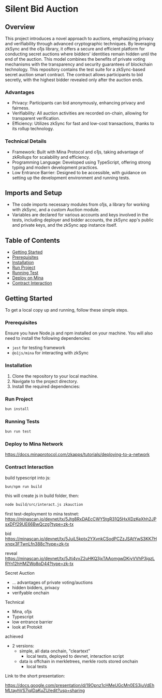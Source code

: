 # Silent Bid Auction

## Overview
This project introduces a novel approach to auctions, emphasizing privacy and verifiability through advanced cryptographic techniques. By leveraging zkSync and the o1js library, it offers a secure and efficient platform for conducting secret auctions where bidders' identities remain hidden until the end of the auction. This model combines the benefits of private voting mechanisms with the transparency and security guarantees of blockchain technology.
This repository contains the test suite for a zkSync-based secret auction smart contract. The contract allows participants to bid secretly, with the highest bidder revealed only after the auction ends.

### Advantages
* Privacy: Participants can bid anonymously, enhancing privacy and fairness.
* Verifiability: All auction activities are recorded on-chain, allowing for transparent verification.
* Efficiency: Utilizes zkSync for fast and low-cost transactions, thanks to its rollup technology.

### Technical Details
* Framework: Built with Mina Protocol and o1js, taking advantage of zkRollups for scalability and efficiency.
* Programming Language: Developed using TypeScript, offering strong typing and modern development practices.
* Low Entrance Barrier: Designed to be accessible, with guidance on setting up the development environment and running tests.



## Imports and Setup
* The code imports necessary modules from o1js, a library for working with zkSync, and a custom Auction module.
* Variables are declared for various accounts and keys involved in the tests, including deployer and bidder accounts, the zkSync app's public and private keys, and the zkSync 
 app instance itself.


## Table of Contents

- [Getting Started](#getting-started)
- [Prerequisites](#prerequisites)
- [Installation](#installation)
- [Run Project](#run-project)
- [Running Test](#running-tests)
- [Deploy on Mina](#deploy-to-mina-network)
- [Contract Interaction](#contract-interaction)

## Getting Started

To get a local copy up and running, follow these simple steps.

### Prerequisites

Ensure you have Node.js and npm installed on your machine. You will also need to install the following dependencies:

- `jest` for testing framework
- `@o1js/mina` for interacting with zkSync

### Installation

1. Clone the repository to your local machine.
2. Navigate to the project directory.
3. Install the required dependencies:

### Run Project
``` bash
bun install
```

### Running Tests
``` bash
bun run test
```

### Deploy to Mina Network
https://docs.minaprotocol.com/zkapps/tutorials/deploying-to-a-network


### Contract Interaction
build typescript into js:
``` bash
bun/npm run build
```
this will create js in build folder, then:
``` bash
node build/src/interact.js zkauction
```



first test-deployment to mina testnet:   
https://minascan.io/devnet/tx/5Jtg8RxDAEcCWY5tgR31Q5HxXDzKeXhh2JPsxDFf29UE66BwQczg?type=zk-tx

bid
https://minascan.io/devnet/tx/5JuiL5kptx2YXvnkCSodPCZzJSAtYwS3KK7Hxnqx3FTwnLfn388c?type=zk-tx

reveal
https://minascan.io/devnet/tx/5Jtj4vvZ2uHKQ3jxTAAomgwDKiyVVhP3jgzLRYn12hHMZWq8pD44?type=zk-tx












Secret Auction
- ... advantages of private voting/auctions
- hidden bidders, privacy
- verifyable onchain

Technical 
- Mina, o1js
- Typescript
- low entrance barrier
- look at Protokit

achieved
- 2 versions:
    - simple, all data onchain, "cleartext"
        - local tests, deployed to devnet, interaction script
    - data is offchain in merkletrees, merkle roots stored onchain
        - local tests


Link to the short presentation:

https://docs.google.com/presentation/d/19Opnz1cHMeUGcMn0ES3juVdEhMLtayhVS7jqIDaKuZU/edit?usp=sharing

